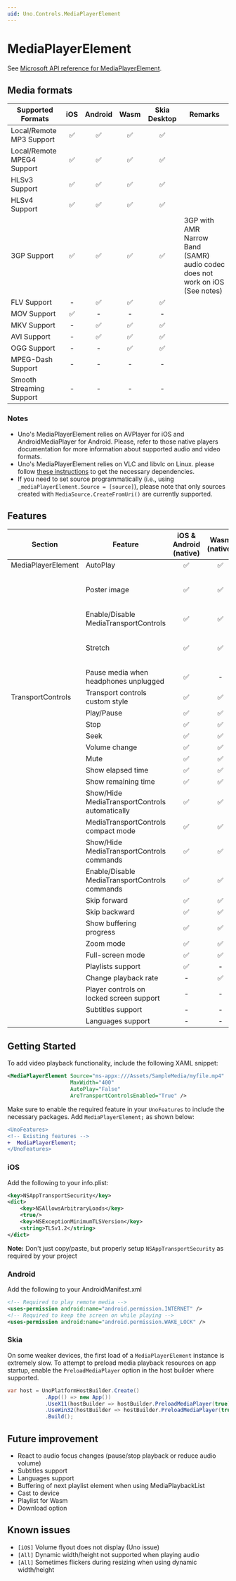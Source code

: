 ```yaml
---
uid: Uno.Controls.MediaPlayerElement
---
```


# MediaPlayerElement

See [Microsoft API reference for MediaPlayerElement](https://learn.microsoft.com/windows/windows-app-sdk/api/winrt/microsoft.ui.xaml.controls.mediaplayerelement).

## Media formats

| Supported Formats          | iOS | Android | Wasm | Skia Desktop  | Remarks                                              |
|----------------------------|:----:|:---------:|:------:|:---------:|------------------------------------------------------------------------------|
| Local/Remote MP3 Support   |  ✅  |    ✅    |  ✅   |    ✅     |                                                                              |
| Local/Remote MPEG4 Support |  ✅  |    ✅    |  ✅   |    ✅     |                                                                            |
| HLSv3 Support              |  ✅  |    ✅    |  ✅   |    ✅     |                                                                            |
| HLSv4 Support              |  ✅  |    ✅    |  ✅   |    ✅     |                                                                            |
| 3GP Support                |  ✅  |    ✅    |  ✅   |    ✅     |3GP with AMR Narrow Band (SAMR) audio codec does not work on iOS (See notes) |
| FLV Support                |  -    |    ✅   |  ✅   |    ✅     |                                                                            |
| MOV Support                |  ✅  |    -     |  -     |    -      |                                                                           |
| MKV Support                |  -    |    ✅   |  ✅   |    ✅     |                                                                            |
| AVI Support                |  -    |    ✅   |  ✅   |    ✅     |                                                                             |
| OGG Support                |  -    |    -    |  ✅   |    ✅     |                                                                            |
| MPEG-Dash Support          |  -    |    -    |  -     |    -      |                                                                           |
| Smooth Streaming Support   |  -    |    -    |  -     |    -      |                                                                           |

### Notes

- Uno's MediaPlayerElement relies on AVPlayer for iOS and AndroidMediaPlayer for Android. Please, refer to those native players documentation for more information about supported audio and video formats.
- Uno's MediaPlayerElement relies on VLC and libvlc on Linux. please follow [these instructions](https://github.com/videolan/libvlcsharp/blob/3.x/docs/linux-setup.md) to get the necessary dependencies.
- If you need to set source programmatically (i.e., using `_mediaPlayerElement.Source = [source]`), please note that only sources created with `MediaSource.CreateFromUri()` are currently supported.

## Features

| Section            | Feature                                        | iOS & Android (native) | Wasm (native) | Skia | Remarks                                       |
| ------------------ | ---------------------------------------------- | :--------------------: | :-----------: | :--: | --------------------------------------------- |
| MediaPlayerElement | AutoPlay                                       |            ✅           |       ✅       |   ✅  |                                               |
|                    | Poster image                                   |            ✅           |       ✅       |   ✅  | Does not show when playing music              |
|                    | Enable/Disable MediaTransportControls          |            ✅           |       ✅       |   ✅  |                                               |
|                    | Stretch                                        |            ✅           |       ✅       |   ✅  | Stretch.None behaves like Stretch.Fill on iOS |
|                    | Pause media when headphones unplugged          |            ✅           |       -         |   -   |                                               |
| TransportControls  | Transport controls custom style                |            ✅           |       ✅       |   ✅  |                                               |
|                    | Play/Pause                                     |            ✅           |       ✅       |   ✅  |                                               |
|                    | Stop                                           |            ✅           |       ✅       |   ✅  |                                               |
|                    | Seek                                           |            ✅           |       ✅       |   ✅  |                                               |
|                    | Volume change                                  |            ✅           |       ✅       |   ✅  |                                               |
|                    | Mute                                           |            ✅           |       ✅       |   ✅  |                                               |
|                    | Show elapsed time                              |            ✅           |       ✅       |   ✅  |                                               |
|                    | Show remaining time                            |            ✅           |       ✅       |   ✅  |                                               |
|                    | Show/Hide MediaTransportControls automatically |            ✅           |       ✅       |   ✅  |                                               |
|                    | MediaTransportControls compact mode            |            ✅           |       ✅       |   ✅  |                                               |
|                    | Show/Hide MediaTransportControls commands      |            ✅           |       ✅       |   ✅  |                                               |
|                    | Enable/Disable MediaTransportControls commands |            ✅           |       ✅       |   ✅  |                                               |
|                    | Skip forward                                   |            ✅           |       ✅       |   ✅  |                                               |
|                    | Skip backward                                  |            ✅           |       ✅       |   ✅  |                                               |
|                    | Show buffering progress                        |            ✅           |       ✅       |   ✅  |                                               |
|                    | Zoom mode                                      |            ✅           |       ✅       |   ✅  |                                               |
|                    | Full-screen mode                               |            ✅           |       ✅       |   -    |                                               |
|                    | Playlists support                              |            ✅           |       -        |   -    |                                               |
|                    | Change playback rate                           |            -             |       ✅       |   ✅  |                                               |
|                    | Player controls on locked screen support       |            -             |       -        |   -   |                                               |
|                    | Subtitles support                              |            -             |       -        |   -   |                                               |
|                    | Languages support                              |            -             |       -        |   -   |                                               |

## Getting Started

To add video playback functionality, include the following XAML snippet:

```xml
<MediaPlayerElement Source="ms-appx:///Assets/SampleMedia/myfile.mp4"
                    MaxWidth="400"
                    AutoPlay="False"
                    AreTransportControlsEnabled="True" />
```

Make sure to enable the required feature in your `UnoFeatures` to include the necessary packages. Add `MediaPlayerElement;` as shown below:

```diff
<UnoFeatures>
<!-- Existing features -->
+  MediaPlayerElement;
</UnoFeatures>
```

### iOS

Add the following to your info.plist:

```xml
<key>NSAppTransportSecurity</key>
<dict>
    <key>NSAllowsArbitraryLoads</key>
    <true/>
    <key>NSExceptionMinimumTLSVersion</key>
    <string>TLSv1.2</string>
</dict>
```

__Note:__ Don't just copy/paste, but properly setup `NSAppTransportSecurity` as required by your project

### Android

Add the following to your AndroidManifest.xml

```xml
<!-- Required to play remote media -->
<uses-permission android:name="android.permission.INTERNET" />
<!-- Required to keep the screen on while playing -->
<uses-permission android:name="android.permission.WAKE_LOCK" />
```

### Skia

On some weaker devices, the first load of a `MediaPlayerElement` instance is extremely slow. To attempt to preload media playback resources on app startup, enable the `PreloadMediaPlayer` option in the host builder where supported.

```csharp
var host = UnoPlatformHostBuilder.Create()
            .App(() => new App())
            .UseX11(hostBuilder => hostBuilder.PreloadMediaPlayer(true))
            .UseWin32(hostBuilder => hostBuilder.PreloadMediaPlayer(true))
            .Build();
```

## Future improvement

- React to audio focus changes (pause/stop playback or reduce audio volume)
- Subtitles support
- Languages support
- Buffering of next playlist element when using MediaPlaybackList
- Cast to device
- Playlist for Wasm
- Download option

## Known issues

- `[iOS]` Volume flyout does not display (Uno issue)
- `[All]` Dynamic width/height not supported when playing audio
- `[All]` Sometimes flickers during resizing when using dynamic width/height
